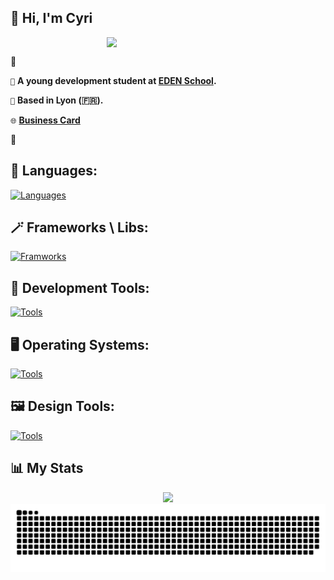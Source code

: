 ## 👋 Hi, I'm Cyri
<table>
    <tr>
        <img width="350" align="right" src="https://lanyard.tompc.live/api/789074847669288960?bg=2b2d31&waveColor=434091&waveSpotifyColor=1db954&gradient=a6c6ff-a6c6ff&imgFit=cover"&border=none>
    </tr>
</table>

᲼

`🏫` **A young development student at [EDEN School](https://www.edenschool.fr).**

`📍` **Based in Lyon (🇫🇷).**

`🌐` **[Business Card](https://cyrigolo.github.io/cv/)**

᲼

## 📖 Languages:
[![Languages](https://skillicons.dev/icons?i=js,html,css,php)](https://skillicons.dev)

## 🪄 Frameworks \ Libs:
[![Framworks](https://skillicons.dev/icons?i=vue,react,tailwind,symfony,sass)](https://skillicons.dev)

## 🔧 Development Tools:
[![Tools](https://skillicons.dev/icons?i=vscode,phpstorm,vite)](https://skillicons.dev)

## 🖥️ Operating Systems:
[![Tools](https://skillicons.dev/icons?i=windows,linux,debian)](https://skillicons.dev)

## 🖼️ Design Tools:
[![Tools](https://skillicons.dev/icons?i=figma,photoshop)](https://skillicons.dev)

## 📊 My Stats
<div align="center">
  <tr style="display:flex; justify-content: space-around">
      <img src="https://github-readme-stats.vercel.app/api?username=CyriGolo&count_private=true&show_icons=true&theme=tokyonight&layout=compact&hide_title=true&count_private=true&include_all_commits=true&enable_animations=true&border_color=30363D" width="50%"/>
  </tr>
</div>

<div align="center">
  <picture>
    <source
      media="(prefers-color-scheme: dark)"
      srcset="https://raw.githubusercontent.com/platane/snk/output/github-contribution-grid-snake-dark.svg"
    />
    <source
      media="(prefers-color-scheme: light)"
      srcset="https://raw.githubusercontent.com/platane/snk/output/github-contribution-grid-snake.svg"
    />
    <img
      alt="github contribution grid snake animation"
      src="https://raw.githubusercontent.com/platane/snk/output/github-contribution-grid-snake.svg"
    />
  </picture>
</div>
